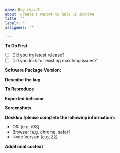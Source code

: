 ```yaml
---
name: Bug report
about: Create a report to help us improve
title: ''
labels: ''
assignees: ''

---
```


**To Do First**
- [ ] Did you try latest release?
- [ ] Did you look for existing matching issues?

**Software Package Version:**

**Describe the bug**
<!--A clear and concise description of what the bug is.-->

**To Reproduce**
<!--Steps to reproduce the behavior:
1. Go to '...'
2. Click on '....'
3. Scroll down to '....'
4. See error-->

**Expected behavior**
<!--A clear and concise description of what you expected to happen.-->

**Screenshots**
<!--If applicable, add screenshots to help explain your problem.-->

**Desktop (please complete the following information):**
 - OS: [e.g. iOS]
 - Browser [e.g. chrome, safari]
 - Node Version [e.g. 22]

**Additional context**
<!--Add any other context about the problem here.-->
